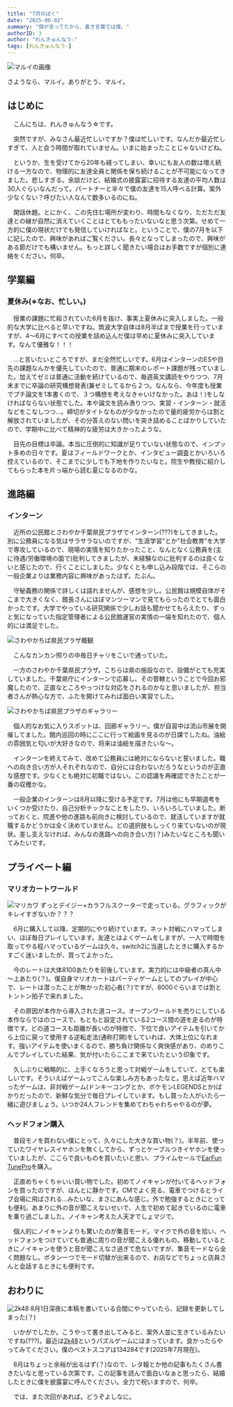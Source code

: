 ```yaml
---
title: "7月のぼく"
date: "2025-06-02"
summary: "傑が言ってたから、書き言葉では僕。"
authorID: 3
author: "れんきゅんなう☆"
tags: [れんきゅんなう☆]
---
```


![マルイの画像](/blogImages/2025/0802/20250724_210924~2.jpg)

さようなら、マルイ。ありがとう、マルイ。

## はじめに
　こんにちは、れんきゅんなう☆です。

　突然ですが、みなさん最近忙しいですか？僕は忙しいです。なんだか最近忙しすぎて、人と会う時間が取れていません。いまに始まったことじゃないけどね。

　というか、生を受けてから20年も経ってしまい、幸いにも友人の数は増え続ける一方なので、物理的に友達全員と関係を保ち続けることが不可能になってきました。悲しすぎる。余談だけど、結婚式の披露宴に招待する友達の平均人数は30人ぐらいなんだって。パートナーと半々で僕の友達を15人呼べる計算。案外少なくない？呼びたい人なんて数多いるのにね。

　閑話休題。とにかく、この先住む場所が変わり、時間もなくなり、ただただ友達との縁が自然に消えていくことはとてももったいないなと思う次第。せめて一方的に僕の現状だけでも発信していければなと。ということで、僕の7月を以下に記したので、興味があればご覧ください。長々となってしまったので、興味がある節だけでも構いません。もっと詳しく聞きたい場合はお手数ですが個別に連絡をください。何卒。


## 学業編

### 夏休み(※なお、忙しい。)
　授業の課題に忙殺されていた6月を抜け、事実上夏休みに突入しました。一般的な大学に比べると早いですね。筑波大学自体は8月半ばまで授業を行っていますが、4～6月にすべての授業を詰め込んだ僕は早めに夏休みに突入しています。なんて優雅な！！！

　…と言いたいところですが、まだ全然忙しいです。6月はインターンのESや目先の課題なんかを優先していたので、普通に期末のレポート課題が残っていました。加えてゼミは普通に活動を続けているので、毎週英文講読をやりつつ、7月末までに卒論の研究構想発表(兼ゼミしてるから２つ。なんなら、今年度も授業でプチ論文を1本書くので、３つ構想を考えなきゃいけなかった。あほ！)をしなければならない状態でした。本や論文を読み漁りつつ、実習・インターン・就活などをこなしつつ…。締切がタイトなものが少なかったので量的疲労からは割と解放されていましたが、その分答えのない問いを突き詰めることばかりしていたので、学期中に比べて精神的な疲労は大きかったような。

　目先の目標は卒論。本当に圧倒的に知識が足りていない状態なので、インプット多めの日々です。夏はフィールドワークとか、インタビュー調査とかいろいろ控えているので、そこまでに少しでも下地を作りたいなと。院生や教授に紹介してもらった本を片っ端から読む夏になるのかな。


## 進路編

### インターン
　近所の公民館とさわやか千葉県民プラザでインターン(???)をしてきました。別に公務員になる気はサラサラないのですが、"生涯学習"とか"社会教育"を大学で専攻しているので、現場の実情を知りたかったこと、なんとなく公務員を(主に待遇/労働環境の面で)批判してきましたが、未経験なのに批判するのは良くないと感じたので、行くことにしました。少なくとも申し込み段階では、そこらの一般企業よりは業務内容に興味があったはず。たぶん。

　守秘義務の関係で詳しくは語れませんが、感想を少し。公民館は規模自体がそこまで大きくなく、館長さんにほぼマンツーマンで見てもらったのでとても面白かったです。大学でやっている研究関係で少しお話も聞かせてもらえたり、ずっと気になっていた指定管理者による公民館運営の実情の一端を知れたので、個人的には満足でした。

![さわやかちば県民プラザ概観](/blogImages/2025/0802/20250721_082134.jpg)

　こんなカンカン照りの中毎日チャリをこいで通っていた。


　一方のさわやか千葉県民プラザ。こちらは県の施設なので、設備がとても充実していました。千葉県庁にインターンで応募し、その管轄ということで今回お邪魔したので、正直なところやっつけな対応をされるのかなと思いましたが、担当者さんが熱心な方で、ふたを開けてみれば面白い実習でした。


![さわやかちば県民プラザのギャラリー](/blogImages/2025/0802/20250720_154702.jpg)

　個人的なお気に入りスポットは、回廊ギャラリー。僕が自習中は流山市展を開催してました。館内巡回の時にここに行って絵画を見るのが日課でしたね。油絵の雰囲気と匂いが大好きなので、将来は油絵を描きたいな～。

　インターンを終えてみて、改めて公務員には絶対にならないと誓いました。職への向き合い方が人それぞれなので、自分には合わないだろうなというのが正直な感想です。少なくとも絶対に初職ではない。この認識を再確認できたことが一番の収穫かな。

　一般企業のインターンは8月以降に受ける予定です。7月は他にも早期選考をいくつか受けたり、自己分析チックなことをしたり、いろいろしていました。断っておくと、院進や他の進路も前向きに検討しているので、就活していますが就職するかどうかは全く決めていません。どの選択肢もしっくり来ていないのが現状。差し支えなければ、みんなの進路への向き合い方(？)みたいなところも聞いてみたいです。


## プライベート編


### マリオカートワールド

![マリカワ](/blogImages/2025/0802/20250730235048-01K1DX0CHTYDR4HMKFBFQCQBDK.jpg)
ずっとデイジー×カラフルスクーターで走っている。グラフィックがキレイすぎないか？？？


　6月に購入して以降、定期的にやり続けています。ネット対戦にハマってしまい、ほぼ毎日プレイしています。友達とはよくゲームをしますが、一人で時間を取ってやる程ハマっているゲームは久々。switch2に当選したときに購入するかすごく迷いましたが、買ってよかった。

　今のレートは大体8100あたりを前後しています。実力的には中級者の真ん中～上あたり(？)。僕自身マリオカートはパーティゲームとしてのプレイが中心で、レートは潜ったことが無かった初心者(？)ですが、8000ぐらいまでは割とトントン拍子で来れました。

　その原因が本作から導入された道コース。オープンワールドを売りにしている本作ならではのコースで、もともと設定されている2コース間の道を走るのが特徴です。どの道コースも距離が長いのが特徴で、下位で良いアイテムを引いてから上位に戻って使用する逆転走法(通称打開)をしていれば、大体上位になれます。強いアイテムを使いまくるので、勝ち負け関係なく爽快感があり、のめりこんでプレイしていた結果、気が付いたらここまで来ていたという印象です。

　久しぶりに戦略的に、上手くなろうと思って対戦ゲームをしていて、とても楽しいです。そういえばゲームってこんな楽しみ方もあったなと。思えば近年ハマったゲームは、非対戦ゲーム(ドンキーコングとか、ポケモンLEGENDSとか)ばかりだったので、新鮮な気分で毎日プレイしています。もし買った人がいたら一緒に遊びましょう。いつか24人フレンドを集めてわちゃわちゃやるのが夢。

### ヘッドフォン購入
　普段モノを買わない僕にとって、久々にした大きな買い物(？)。半年前、使っていたワイヤレスイヤホンを無くしてから、ずっとケーブルつきイヤホンを使っていましたが、ここらで良いものを買いたいと思い、プライムセールで[EarFun TunePro](https://www.amazon.co.jp/%E9%87%91%E8%B3%9E%E3%80%91EarFun-Pro%E3%83%AF%E3%82%A4%E3%83%A4%E3%83%AC%E3%82%B9%E3%83%98%E3%83%83%E3%83%89%E3%83%9B%E3%83%B3-10mm%E3%83%87%E3%83%A5%E3%82%A2%E3%83%AB%E3%83%89%E3%83%A9%E3%82%A4%E3%83%90%E3%83%BC-%E6%9C%80%E5%A4%A745dB%E3%81%AE%E3%83%8E%E3%82%A4%E3%82%BA%E3%82%92%E4%BD%8E%E6%B8%9B%E3%83%8E%E3%82%A4%E3%82%BA%E3%82%AD%E3%83%A3%E3%83%B3%E3%82%BB%E3%83%AA%E3%83%B3%E3%82%B0%E3%83%98%E3%83%83%E3%83%89%E3%83%9B%E3%83%B3-%E6%9C%80%E5%A4%A7120%E6%99%82%E9%96%93%E9%80%A3%E7%B6%9A%E5%86%8D%E7%94%9F/dp/B0DJ7293PM?th=1)を購入。

　正直めちゃくちゃいい買い物でした。初めてノイキャンが付いてるヘッドフォンを買ったのですが、ほんとに静かです。CMでよく見る、電車でつけるとライブ会場に飛ばされる…みたいな、まさにあんな感じ。外で勉強するときにとっても便利。あまりに外の音が聞こえないせいで、人生で初めて起きているのに電車を乗り過ごしました。ノイキャン考えた人天才でしょマジで。

　個人的にノイキャンよりも驚いたのが集音モード。マイクで外の音を拾い、ヘッドフォンをつけていても普通に周りの音が聞こえる優れもの。移動しているときにノイキャンを使うと音が聞こえなさ過ぎて危ないですが、集音モードなら全く問題なし。ボタン一つでモード切替が出来るので、お店などでちょっと店員さんと会話するときにも便利です。



## おわりに

![2k48](/blogImages/2025/0802/Screenshot_20250801_002432_2k48.jpg)
8月1日深夜に本稿を書いている合間にやっていたら、記録を更新してしまった(？)

　いかがでしたか。こうやって書き出してみると、案外人並に生きているみたいですね(???)。最近は[2k48](https://play.google.com/store/apps/details?id=com.LoopGames.game2048&hl=ja&pli=1)というパズルゲームにはまっています。良かったらやってみてください。僕のベストスコアは134284です(2025年7月現在)。

　8月はちょっと余裕が出るはず(？)なので、レタ報とか他の記事もたくさん書きたいなと思っている次第です。この記事を読んで面白いなぁと思ったら、結婚したときに僕を披露宴に呼んでください。全力で祝いますので、何卒。

　では、また次回があれば。どうぞよしなに。